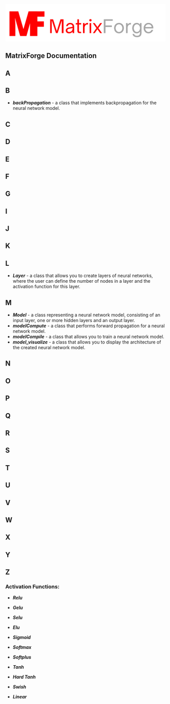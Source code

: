 [![Alt text](/branding/logo1.png "Optional title")](https://github.com/Kacperaan/matrixforge)

## MatrixForge Documentation

## A
## B
- ***backPropagation*** - a class that implements backpropagation for the neural network model.
## C
## D
## E
## F
## G
## I
## J
## K
## L
- ***Layer*** - a class that allows you to create layers of neural networks, where the user can define the number of nodes in a layer and the activation function for this layer.
## M
- ***Model*** - a class representing a neural network model, consisting of an input layer, one or more hidden layers and an output layer.
- ***modelCompute*** - a class that performs forward propagation for a neural network model.
- ***modelCompile*** - a class that allows you to train a neural network model.
- ***model_visualize*** - a class that allows you to display the architecture of the created neural network model.
## N
## O
## P
## Q
## R
## S
## T
## U
## V
## W
## X
## Y
## Z

### Activation Functions:

- ***Relu***

- ***Gelu***

- ***Selu***

- ***Elu***

- ***Sigmoid***

- ***Softmax***

- ***Softplus***

- ***Tanh***

- ***Hard Tanh***

- ***Swish***

- ***Linear***
